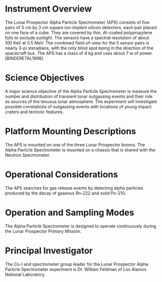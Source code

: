 
 
  Instrument Overview
  ===================
 
  The Lunar Prospector Alpha Particle Spectrometer (APS) consists of
  five pairs of 3 cm by 3 cm square ion-implant silicon detectors, each
  pair placed on one face of a cube.  They are covered by thin,
  Al-coated polypropylene foils to exclude sunlight. The sensors have a
  spectral resolution of about 100 KeV at 5.5 MeV.  The combined
  field-of-view for the 5 sensor pairs is nearly 3-pi steradians, with
  the only blind spot being in the direction of the spacecraft bus. The
  APS has a mass of 4 kg and uses about 7 w of power [BINDERETAL1998].
 
 
  Science Objectives
  ==================
 
  A major science objective of the Alpha Particle Spectrometer is
  measure the number and distribution of transient lunar outgassing
  events and their role as sources of the tenuous lunar atmosphere. The
  experiment will investigate possible correlations of outgassing
  events with locations of young impact craters and tectonic features.
 
  Platform Mounting Descriptions
  ==============================
 
  The APS is mounted on one of the three Lunar Prospector booms.  The
  Alpha Particle Spectrometer is mounted on a chassis that is shared
  with the Neutron Spectrometer.
 
  Operational Considerations
  ==========================
 
  The APS searches for gas release events by detecting alpha particles
  produced by the decay of gaseous Rn-222 and solid Po-210.
 
  Operation and Sampling Modes
  ============================
 
  The Alpha Particle Spectrometer is designed to operate continuously
  during the Lunar Prospector Primary Mission.
 
  Principal Investigator
  ======================
 
  The Co-I and spectrometer group leader for the Lunar Prospector Alpha
  Particle Spectrometer experiment is Dr. William Feldman of Los Alamos
  National Laboratory.

        